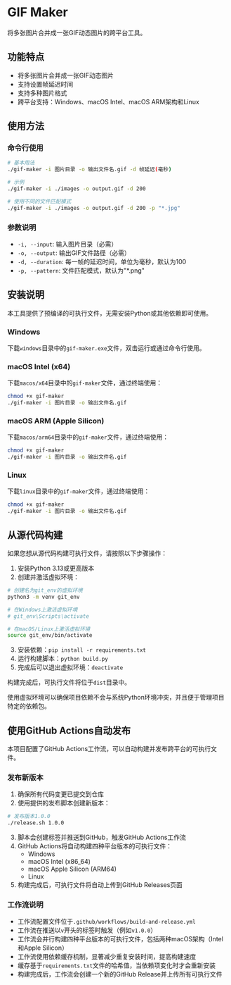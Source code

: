 # GIF Maker

将多张图片合并成一张GIF动态图片的跨平台工具。

## 功能特点

- 将多张图片合并成一张GIF动态图片
- 支持设置帧延迟时间
- 支持多种图片格式
- 跨平台支持：Windows、macOS Intel、macOS ARM架构和Linux

## 使用方法

### 命令行使用

```bash
# 基本用法
./gif-maker -i 图片目录 -o 输出文件名.gif -d 帧延迟(毫秒)

# 示例
./gif-maker -i ./images -o output.gif -d 200

# 使用不同的文件匹配模式
./gif-maker -i ./images -o output.gif -d 200 -p "*.jpg"
```

### 参数说明

- `-i, --input`: 输入图片目录（必需）
- `-o, --output`: 输出GIF文件路径（必需）
- `-d, --duration`: 每一帧的延迟时间，单位为毫秒，默认为100
- `-p, --pattern`: 文件匹配模式，默认为"*.png"

## 安装说明

本工具提供了预编译的可执行文件，无需安装Python或其他依赖即可使用。

### Windows

下载`windows`目录中的`gif-maker.exe`文件，双击运行或通过命令行使用。

### macOS Intel (x64)

下载`macos/x64`目录中的`gif-maker`文件，通过终端使用：

```bash
chmod +x gif-maker
./gif-maker -i 图片目录 -o 输出文件名.gif
```

### macOS ARM (Apple Silicon)

下载`macos/arm64`目录中的`gif-maker`文件，通过终端使用：

```bash
chmod +x gif-maker
./gif-maker -i 图片目录 -o 输出文件名.gif
```

### Linux

下载`linux`目录中的`gif-maker`文件，通过终端使用：

```bash
chmod +x gif-maker
./gif-maker -i 图片目录 -o 输出文件名.gif
```

## 从源代码构建

如果您想从源代码构建可执行文件，请按照以下步骤操作：

1. 安装Python 3.13或更高版本
2. 创建并激活虚拟环境：

```bash
# 创建名为git_env的虚拟环境
python3 -m venv git_env

# 在Windows上激活虚拟环境
# git_env\Scripts\activate

# 在macOS/Linux上激活虚拟环境
source git_env/bin/activate
```

3. 安装依赖：`pip install -r requirements.txt`
4. 运行构建脚本：`python build.py`
5. 完成后可以退出虚拟环境：`deactivate`

构建完成后，可执行文件将位于`dist`目录中。

使用虚拟环境可以确保项目依赖不会与系统Python环境冲突，并且便于管理项目特定的依赖包。

## 使用GitHub Actions自动发布

本项目配置了GitHub Actions工作流，可以自动构建并发布跨平台的可执行文件。

### 发布新版本

1. 确保所有代码变更已提交到仓库
2. 使用提供的发布脚本创建新版本：

```bash
# 发布版本1.0.0
./release.sh 1.0.0
```

3. 脚本会创建标签并推送到GitHub，触发GitHub Actions工作流
4. GitHub Actions将自动构建四种平台版本的可执行文件：
   - Windows
   - macOS Intel (x86_64)
   - macOS Apple Silicon (ARM64)
   - Linux
5. 构建完成后，可执行文件将自动上传到GitHub Releases页面

### 工作流说明

- 工作流配置文件位于`.github/workflows/build-and-release.yml`
- 工作流在推送以`v`开头的标签时触发（例如`v1.0.0`）
- 工作流会并行构建四种平台版本的可执行文件，包括两种macOS架构（Intel和Apple Silicon）
- 工作流使用依赖缓存机制，显著减少重复安装时间，提高构建速度
- 缓存基于`requirements.txt`文件的哈希值，当依赖项变化时才会重新安装
- 构建完成后，工作流会创建一个新的GitHub Release并上传所有可执行文件
